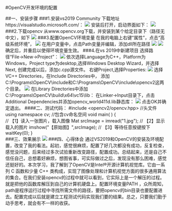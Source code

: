 #OpenCV开发环境的配置

##一、安装步骤
###1.安装vs2019 Community
下载地址https://visualstudio.microsoft.com/：
![](001.jpg)
安装后打开，启动界面如下：
![](002.jpg)
###2.下载opencv
从www.opencv.org下载，并安装到某个给定目录下（路径无中文），如下
![](003.jpg)
###3.配置OpenCV环境变量
在我的电脑上右键“属性”，点击“高级系统环境”，
![](004.jpg)
在用户变量中，点击Path变量并编辑，添加dll所在路径
![](005.jpg)
![](0051.jpg)
确定后，并重启以使得环境变量生效。
###4.在vs 2019中新建项目
选择路径“File->New->Project”：
![](006.jpg)
依次选择Language为C++，Platform为Windows，Project type为desktop,选择Windows Desktop Wizard，并选择Next,
创建完成以后，添加c.cpp源文件。
右键Project,选择Properties:
![](007.jpg)
选择VC++ Directories，在Include Directories中，
添加C:\Programs\OpenCV\include和C:\Programs\OpenCV\include\opencv2这两个目录。
![](008.jpg)
在Library Directories中添加C:\Programs\OpenCV\build\x64\vc15\lib：
在Linker->Input目录下，点击Additional Dependencies并添加opencv_world411d.lib静态库：
![](009.jpg)
点击OK并确定退出。
####二、测试代码：
#include <opencv2/opencv.hpp>  //头文件
using namespace cv;  //包含cv命名空间
void main( )
{    
	// 【1】读入一张图片，载入图像
	Mat srcImage = imread("1.jpg");
	// 【2】显示载入的图片
	imshow("【原始图】",srcImage);
	// 【3】等待任意按键按下
	waitKey(0);
}  
###三、效果展示
![](10.jpg)
###四、心得体会
通过VS2019和OpenCV的安装及环境配置，改变了我的看法。起初，感觉很麻烦，配置了好几次都没有成功，反复检查，感觉没问题，后来经过多次试验重新改变路径，配置成功。总结起来，还是自己不信任自己，总想着好麻烦，想图省事，可实际做过之后，发现没有那么困难，感觉还挺好的。本次学习，我了解到了OpenCV是Intel®开源计算机视觉库。它由一系列 C 函数和少量 C++ 类构成，实现了图像处理和计算机视觉方面的很多通用算法的集合。在我们安装opencv的过程中就可以看到，它实际上是一个解压的过程。就是把他的函数库解压到自己的计算机硬盘上。配置环境变量PATH ，众所周知，path是程序运行过程中寻找所需文件的路径，要把opencv的bin目录也要配置进去。配置完成以后就是建立工程测试代码实现我们要的结果。总之，只要我们勤于动手思考，就会有不一样的收获。
